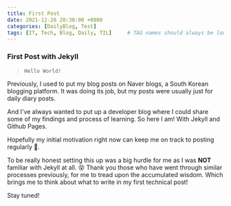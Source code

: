 ```yaml
---
title: First Post
date: 2021-12-26 20:30:00 +0900
categories: [DailyBlog, Test]
tags: [IT, Tech, Blog, Daily, TIL]     # TAG names should always be lowercase
---
```


### First Post with Jekyll

>`Hello World!`  

Previously, I used to put my blog posts on Naver blogs, a South Korean blogging platform. 
It was doing its job, but my posts were usually just for daily diary posts.  

And I've always wanted to put up a developer blog where I could share some of my findings and process of learning.
So here I am! With Jekyll and Github Pages.

Hopefully my initial motivation right now can keep me on track to posting regularly 🤞.  

To be really honest setting this up was a big hurdle for me as I was **NOT** familiar with Jekyll at all. 😵
Thank you those who have went through similar processes previously, for me to tread upon the accumulated wisdom. Which brings me to think about what to write in my first technical post!  

Stay tuned!